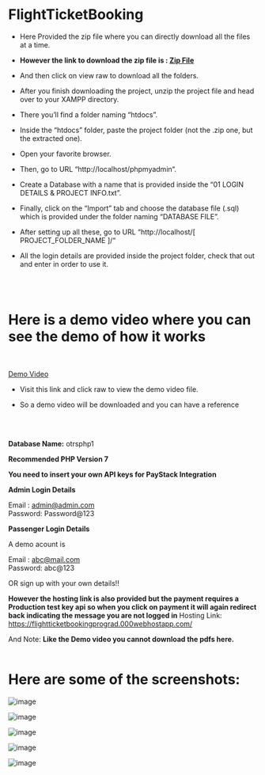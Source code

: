 # FlightTicketBooking

- Here Provided the zip file where you can directly download all the files at a time.

- **However the link to download the zip file is : <a href="https://github.com/MUPPALA-SAI-SHASHANK/FlightTicketBooking/blob/main/plane.zip">Zip File</a>**

- And then click on view raw to download all the folders.

- After you finish downloading the project, unzip the project file and head over to your XAMPP directory.

- There you’ll find a folder naming “htdocs”.

- Inside the “htdocs” folder, paste the project folder (not the .zip one, but the extracted one).

- Open your favorite browser.

- Then, go to URL “http://localhost/phpmyadmin“.

- Create a Database with a name that is provided inside the “01 LOGIN DETAILS & PROJECT INFO.txt”.

- Finally, click on the “Import” tab and choose the database file (.sql) which is provided under the folder naming “DATABASE FILE”.

- After setting up all these, go to URL “http://localhost/[ PROJECT_FOLDER_NAME ]/“

- All the login details are provided inside the project folder, check that out and enter in order to use it.

<br><br>

# Here is a demo video where you can see the demo of how it works
<br>

<a href="https://github.com/MUPPALA-SAI-SHASHANK/FlightTicketBooking/blob/main/Untitled.mp4">Demo Video</a>

- Visit this link and click raw to view the demo video file. 

- So a demo video will be downloaded and you can have a reference

<br><br>


**Database Name:** otrsphp1

**Recommended PHP Version 7**


**You need to insert your own API keys for PayStack Integration**


**Admin Login Details**

Email   : admin@admin.com<br>
Password: Password@123

**Passenger Login Details**

A demo acount is 

Email   : abc@mail.com<br>
Password: abc@123

OR sign up with your own details!!


**However the hosting link is also provided but the payment requires a Production test key api so when you click on payment it will again redirect back indicating the message you are not logged in**
Hosting Link:  https://flightticketbookingprograd.000webhostapp.com/

And Note:
**Like the Demo video you cannot download the pdfs here.**
<br><br>

# Here are some of the screenshots:

![image](https://github.com/MUPPALA-SAI-SHASHANK/FlightTicketBooking/assets/108987073/ccdd99a9-c8db-419b-9c35-5bf4ef1476fa)

![image](https://github.com/MUPPALA-SAI-SHASHANK/FlightTicketBooking/assets/108987073/4a630fd6-2a07-45a9-84f6-8f9e82903380)

![image](https://github.com/MUPPALA-SAI-SHASHANK/FlightTicketBooking/assets/108987073/40e7c235-ec90-4b27-8a78-3c82b9db8ad0)

![image](https://github.com/MUPPALA-SAI-SHASHANK/FlightTicketBooking/assets/108987073/80208f7c-cdaf-472f-a699-47e87ae1fcae)

![image](https://github.com/MUPPALA-SAI-SHASHANK/FlightTicketBooking/assets/108987073/9bd6bf2e-d2a6-42cf-b6dd-6512e2440a0f)


